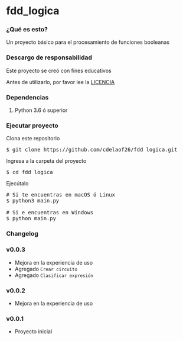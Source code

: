 # fdd_logica

### ¿Qué es esto?

Un proyecto básico para el procesamiento de funciones booleanas

### Descargo de responsabilidad

Este proyecto se creó con fines educativos

Antes de utilizarlo, por favor lee la [LICENCIA](LICENSE)

### Dependencias

1. Python 3.6 ó superior


### Ejecutar proyecto

Clona este repositorio

<pre>
$ git clone https://github.com/cdelaof26/fdd_logica.git
</pre>

Ingresa a la carpeta del proyecto

<pre>
$ cd fdd_logica
</pre>

Ejecútalo

<pre>
# Si te encuentras en macOS ó Linux
$ python3 main.py

# Si e encuentras en Windows
$ python main.py
</pre>


### Changelog

### v0.0.3

- Mejora en la experiencia de uso
- Agregado `Crear circuito`
- Agregado `Clasificar expresión`


### v0.0.2

- Mejora en la experiencia de uso


### v0.0.1

- Proyecto inicial
